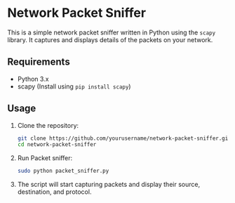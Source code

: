 # Network Packet Sniffer

This is a simple network packet sniffer written in Python using the `scapy` library. It captures and displays details of the packets on your network.

## Requirements

- Python 3.x
- scapy (Install using `pip install scapy`)

## Usage

1. Clone the repository:
   ```bash
   git clone https://github.com/yourusername/network-packet-sniffer.git
   cd network-packet-sniffer

2. Run Packet sniffer:
    ```bash
    sudo python packet_sniffer.py

3. The script will start capturing packets and display their source, destination, and protocol.
